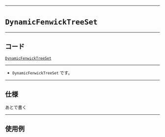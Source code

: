 _____

# `DynamicFenwickTreeSet`

_____

## コード

[`DynamicFenwickTreeSet`](https://github.com/titanium-22/Library_py/blob/main/DataStructures/Set/DynamicFenwickTreeSet.py)
<!-- code=https://github.com/titanium-22/Library_py/blob/main/DataStructures\Set\DynamicFenwickTreeSet.py -->

_____

- `DynamicFenwickTreeSet` です。

_____

## 仕様

あとで書く

_____

## 使用例

```python
```

